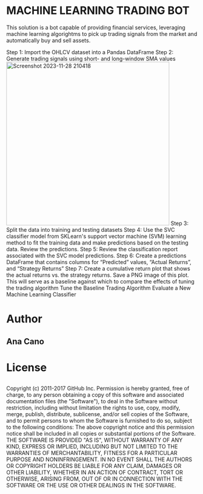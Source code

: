 # MACHINE LEARNING TRADING BOT
This solution is a bot capable of providing financial services, leveraging machine learning algorightms to pick up trading signals from the market and automatically buy and sell assets.  

Step 1: Import the OHLCV dataset into a Pandas DataFrame
Step 2: Generate trading signals using short- and long-window SMA values
<img width="430" alt="Screenshot 2023-11-28 210418" src="https://github.com/ahcano/ml_trading_bot/assets/141194281/565be512-2a9d-43f7-8003-aa4a1c8ce649">
Step 3: Split the data into training and testing datasets
Step 4: Use the SVC classifier model from SKLearn's support vector machine (SVM) learning method to fit the training data and make predictions based on the testing data. Review the predictions.
Step 5: Review the classification report associated with the SVC model predictions.
Step 6: Create a predictions DataFrame that contains columns for “Predicted” values, “Actual Returns”, and “Strategy Returns”
Step 7: Create a cumulative return plot that shows the actual returns vs. the strategy returns. Save a PNG image of this plot. This will serve as a baseline against which to compare the effects of tuning the trading algorithm
Tune the Baseline Trading Algorithm
Evaluate a New Machine Learning Classifier

# Author
## Ana Cano

# License
## 
Copyright (c) 2011-2017 GitHub Inc. Permission is hereby granted, free of charge, to any person obtaining a copy of this software and associated documentation files (the "Software"), to deal in the Software without restriction, including without limitation the rights to use, copy, modify, merge, publish, distribute, sublicense, and/or sell copies of the Software, and to permit persons to whom the Software is furnished to do so, subject to the following conditions: The above copyright notice and this permission notice shall be included in all copies or substantial portions of the Software. THE SOFTWARE IS PROVIDED "AS IS", WITHOUT WARRANTY OF ANY KIND, EXPRESS OR IMPLIED, INCLUDING BUT NOT LIMITED TO THE WARRANTIES OF MERCHANTABILITY, FITNESS FOR A PARTICULAR PURPOSE AND NONINFRINGEMENT. IN NO EVENT SHALL THE AUTHORS OR COPYRIGHT HOLDERS BE LIABLE FOR ANY CLAIM, DAMAGES OR OTHER LIABILITY, WHETHER IN AN ACTION OF CONTRACT, TORT OR OTHERWISE, ARISING FROM, OUT OF OR IN CONNECTION WITH THE SOFTWARE OR THE USE OR OTHER DEALINGS IN THE SOFTWARE.
